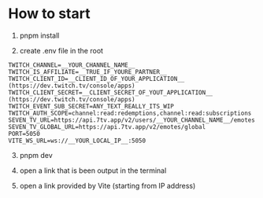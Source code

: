 # How to start

1) pnpm install

2) create .env file in the root

```
TWITCH_CHANNEL=__YOUR_CHANNEL_NAME__
TWITCH_IS_AFFILIATE=__TRUE_IF_YOURE_PARTNER__
TWITCH_CLIENT_ID=__CLIENT_ID_OF_YOUR_APPLICATION__ (https://dev.twitch.tv/console/apps)
TWITCH_CLIENT_SECRET=__CLIENT_SECRET_OF_YOUT_APPLICATION__ (https://dev.twitch.tv/console/apps)
TWITCH_EVENT_SUB_SECRET=ANY_TEXT_REALLY_ITS_WIP
TWITCH_AUTH_SCOPE=channel:read:redemptions,channel:read:subscriptions
SEVEN_TV_URL=https://api.7tv.app/v2/users/__YOUR_CHANNEL_NAME__/emotes
SEVEN_TV_GLOBAL_URL=https://api.7tv.app/v2/emotes/global
PORT=5050
VITE_WS_URL=ws://__YOUR_LOCAL_IP__:5050
```

3) pnpm dev 

4) open a link that is been output in the terminal

5) open a link provided by Vite (starting from IP address)
